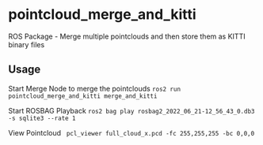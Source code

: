 # pointcloud_merge_and_kitti
ROS Package - Merge multiple pointclouds and then store them as KITTI binary files

## Usage
Start Merge Node to merge the pointclouds
```ros2 run pointcloud_merge_and_kitti merge_and_kitti```

Start ROSBAG Playback
```ros2 bag play rosbag2_2022_06_21-12_56_43_0.db3 -s sqlite3 --rate 1```

View Pointcloud
``` pcl_viewer full_cloud_x.pcd -fc 255,255,255 -bc 0,0,0```